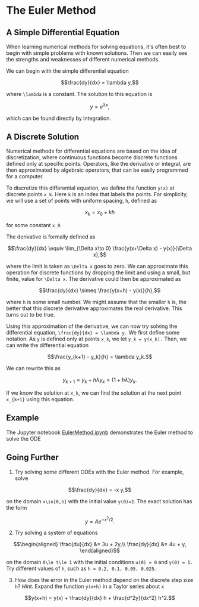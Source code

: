 # The Euler Method

## A Simple Differential Equation

When learning numerical methods for solving equations, it's often
best to begin with simple problems with known solutions.  Then we
can easily see the strengths and weaknesses of different numerical methods.

We can begin with the simple differential equation
```math
\frac{dy}{dx} = \lambda y,
```
where ``\lambda`` is a constant.  The solution to this equation is
```math
y = e^{\lambda x},
```
which can be found directly by integration.


## A Discrete Solution

Numerical methods for differential equations are based on the idea
of discretization, where continuous functions become discrete functions
defined only at specific points.  Operators, like the derivative or
integral, are then approximated by algebraic operators, that can be
easily programmed for a computer.

To discretize this differential equation, we define the function
``y(x)`` at discrete points ``x_k``.  Here ``k`` is an index that
labels the points.  For simplicity, we will use a set of points with
uniform spacing, ``h``, defined as
```math
x_k = x_0 + k h
```
for some constant ``x_0``.

The derivative is formally defined as 
```math
\frac{dy}{dx} \equiv \lim_{\Delta x\to 0} \frac{y(x+\Delta x) - y(x)}{\Delta x},
```
where the limit is taken as ``\Delta x`` goes to zero.  We can approximate
this operation for discrete functions by dropping the limit and using a 
small, but finite, value for ``\Delta x``.  The derivative could
then be approximated as
```math
\frac{dy}{dx} \simeq \frac{y(x+h) - y(x)}{h},
```
where ``h`` is some small number. We might assume that the smaller ``h``
is, the better that this discrete derivative approximates the real
derivative.  This turns out to be true.

Using this approximation of the derivative, we can now try solving the
differential equation, ``\frac{dy}{dx} = \lambda y.``  We first define
some notation.  As ``y`` is defined only at points ``x_k``, 
we let ``y_k = y(x_k).``  Then, we can write the differential equation
```math
\frac{y_{k+1} - y_k}{h} = \lambda y_k.
```
We can rewrite this as
```math
y_{k+1} = y_k + h\lambda y_k = (1+h\lambda)y_k.
```
If we know the solution at ``x_k``, we can find the solution at the 
next point ``x_{k+1}`` using this equation.

## Example

The Jupyter notebook [EulerMethod.ipynb](https://github.com/davidneilsen/numex.jl/blob/main/examples/EulerMethod.ipynb) demonstrates the
Euler method to solve the ODE

## Going Further

1. Try solving some different ODEs with the Euler method.
   For example, solve
```math
\frac{dy}{dx} = -x y,
```
on the domain ``x\in[0,5]`` with the initial value ``y(0)=2``.  The
exact solution has the form
```math
y = A e^{-x^2/2}.
```

2. Try solving a system of equations
```math
\begin{aligned}
\frac{du}{dx} &= 3u + 2y,\\
\frac{dy}{dx} &= 4u + y,
\end{aligned}
```
on the domain ``0\le t\le 1`` with the initial conditions ``u(0) = 0``
and ``y(0) = 1.``  Try different values of ``h``, such as 
``h = 0.2, 0.1, 0.05, 0.025``.

3. How does the error in the Euler method depend on the 
   discrete step size ``h``?  *Hint.* Expand the function ``y(x+h)``
   in a Taylor series about ``x``
```math
y(x+h) = y(x) + \frac{dy}{dx} h + \frac{d^2y}{dx^2} h^2.
```


